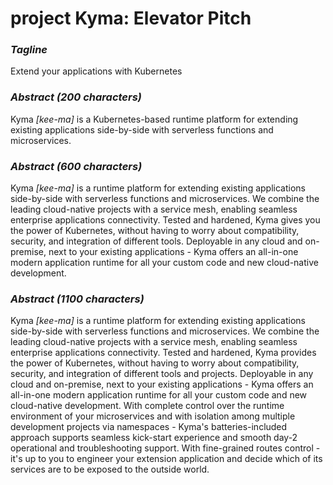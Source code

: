 # project Kyma: Elevator Pitch

### _Tagline_<br>
Extend your applications with Kubernetes

### _Abstract (200 characters)_<br>
Kyma *[kee-ma]* is a Kubernetes-based runtime platform for extending existing applications side-by-side with serverless functions and microservices.

### _Abstract (600 characters)_<br>
Kyma *[kee-ma]* is a runtime platform for extending existing applications side-by-side with serverless functions and microservices. We combine the leading cloud-native projects with a service mesh, enabling seamless enterprise applications connectivity. Tested and hardened, Kyma gives you the power of Kubernetes, without having to worry about compatibility, security, and integration of different tools. Deployable in any cloud and on-premise, next to your existing applications - Kyma offers an all-in-one modern application runtime for all your custom code and new cloud-native development. 

### _Abstract (1100 characters)_<br>
Kyma *[kee-ma]* is a runtime platform for extending existing applications side-by-side with serverless functions and microservices. We combine the leading cloud-native projects with a service mesh, enabling seamless enterprise applications connectivity. Tested and hardened, Kyma provides the power of Kubernetes, without having to worry about compatibility, security, and integration of different tools and projects. Deployable in any cloud and on-premise, next to your existing applications - Kyma offers an all-in-one modern application runtime for all your custom code and new cloud-native development. With complete control over the runtime environment of your microservices and with isolation among multiple development projects via namespaces - Kyma's batteries-included approach supports seamless kick-start experience and smooth day-2 operational and troubleshooting support. With fine-grained routes control - it's up to you to engineer your extension application and decide which of its services are to be exposed to the outside world.
